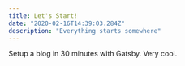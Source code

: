 ```yaml
---
title: Let's Start!
date: "2020-02-16T14:39:03.284Z"
description: "Everything starts somewhere"
---
```


Setup a blog in 30 minutes with Gatsby. Very cool.
